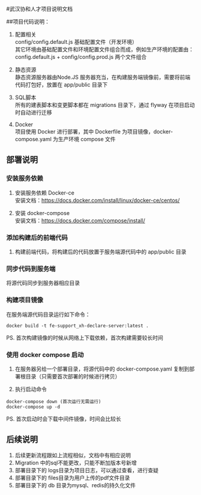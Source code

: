 #武汉协和人才项目说明文档

##项目代码说明：

1. 配置相关  
config/config.default.js 基础配置文件（开发环境）  
其它环境由基础配置文件和环境配置文件组合而成，例如生产环境的配置由：config.default.js + config/config.prod.js 两个文件组合

2. 静态资源   
静态资源服务器由Node.JS 服务器充当，在构建服务端镜像前，需要将前端代码打包好，放置在 app/public 目录下

3. SQL脚本    
所有的建表脚本和变更脚本都在 migrations 目录下，通过 flyway 在项目启动时自动进行迁移

4. Docker    
项目使用 Docker 进行部署，其中 Dockerfile 为项目镜像，docker-compose.yaml 为生产环境 compose 文件

## 部署说明

### 安装服务依赖

1. 安装服务依赖 Docker-ce  
安装文档：https://docs.docker.com/install/linux/docker-ce/centos/

2. 安装 docker-compose  
安装文档：https://docs.docker.com/compose/install/

### 添加构建后的前端代码

1. 构建前端代码，将构建后的代码放置于服务端源代码中的 app/public 目录

### 同步代码到服务端

将源代码同步到服务器相应目录

### 构建项目镜像
在服务端源代码目录运行如下命令：  
```
docker build -t fe-support_xh-declare-server:latest .
```

PS. 首次构建镜像的时候从网络上下载依赖，首次构建需要较长时间

### 使用 docker compose 启动  
1. 在服务器另给一个部署目录，将源代码中的 docker-compose.yaml 复制到部署根目录（只需要首次部署的时候进行拷贝）

2. 执行启动命令
```
docker-compose down (首次运行无需运行)  
docker-compose up -d
```

PS. 首次启动时会下载中间件镜像，时间会比较长

## 后续说明
1. 后续更新流程跟如上流程相似，文档中有相应说明
2. Migration 中的sql不能更改，只能不断加版本号新增
3. 部署目录下的 logs目录为项目日志，可以通过查看，进行查疑
4. 部署目录下的 files目录为用户上传的pdf文件目录
5. 部署目录下的 db 目录为mysql、redis的持久化文件